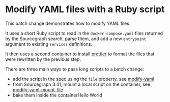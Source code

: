 # Modify YAML files with a Ruby script

This batch change demonstrates how to modify YAML files.

It uses a short Ruby script to read in the `docker-compose.yaml` files returned
by the Sourcegraph search, parse them, and add a new `entrypoint` argument to
existing `services` definitions.

It then uses a second container to install [prettier](https://prettier.io/) to
format the files that were rewritten by the previous step.

There are three main ways to pass long scripts to a batch change:
- add the script in the spec using the `file` property, see [modify-yaml](modify-yaml.batch.yaml)
- from Sourcegraph 3.41, mount a local script on the container, see [modify-yaml-mount-file](modify-yaml-mount-file.batch.yaml)
- bake them inside the containerHello World
